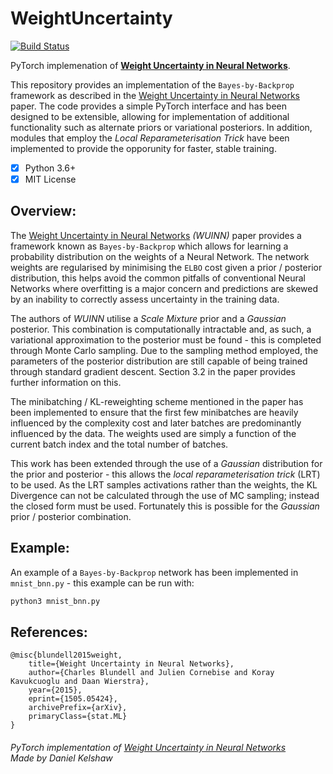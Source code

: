 # **WeightUncertainty**
[![Build Status](https://travis-ci.org/danielkelshaw/WeightUncertainty.svg?branch=master)](https://travis-ci.org/danielkelshaw/WeightUncertainty)

PyTorch implemenation of [**Weight Uncertainty in Neural Networks**](https://arxiv.org/pdf/1907.00865.pdf).

This repository provides an implementation of the `Bayes-by-Backprop` 
framework as described in the [Weight Uncertainty in Neural Networks](https://arxiv.org/pdf/1907.00865.pdf)
paper. The code provides a simple PyTorch interface and has been
designed to be extensible, allowing for implementation of additional 
functionality such as alternate priors or variational posteriors. In 
addition, modules that employ the *Local Reparameterisation Trick* have 
been implemented to provide the opporunity for faster, stable training.

- [x] Python 3.6+
- [x] MIT License

## **Overview:**
The [Weight Uncertainty in Neural Networks](https://arxiv.org/pdf/1907.00865.pdf)
*(WUINN)* paper provides a framework known as `Bayes-by-Backprop` which 
allows for learning a probability distribution on the weights of a 
Neural Network. The network weights are regularised by minimising the 
`ELBO` cost given a prior / posterior distribution, this helps avoid the
common pitfalls of conventional Neural Networks where overfitting is a 
major concern and predictions are skewed by an inability to correctly
assess uncertainty in the training data.

The authors of *WUINN* utilise a *Scale Mixture* prior and a
*Gaussian* posterior. This combination is computationally intractable 
and, as such, a variational approximation to the posterior must be 
found - this is completed through Monte Carlo sampling. Due to the
sampling method employed, the parameters of the posterior distribution 
are still capable of being trained through standard gradient descent.
Section 3.2 in the paper provides further information on this.

The minibatching / KL-reweighting scheme mentioned in the paper has been 
implemented to ensure that the first few minibatches are heavily 
influenced by the complexity cost and later batches are predominantly 
influenced by the data. The weights used are simply a function of the 
current batch index and the total number of batches.

This work has been extended through the use of a *Gaussian* distribution 
for the prior and posterior - this allows the *local reparameterisation
trick* (LRT) to be used. As the LRT samples activations rather than the
weights, the KL Divergence can not be calculated through the use of MC
sampling; instead the closed form must be used. Fortunately this is
possible for the *Gaussian* prior / posterior combination.

## **Example:**
An example of a `Bayes-by-Backprop` network has been implemented in
`mnist_bnn.py` - this example can be run with:

```bash
python3 mnist_bnn.py
```

## **References**:

```
@misc{blundell2015weight,
    title={Weight Uncertainty in Neural Networks},
    author={Charles Blundell and Julien Cornebise and Koray Kavukcuoglu and Daan Wierstra},
    year={2015},
    eprint={1505.05424},
    archivePrefix={arXiv},
    primaryClass={stat.ML}
}
```

###### PyTorch implementation of [Weight Uncertainty in Neural Networks](https://arxiv.org/pdf/1907.00865.pdf)<br>Made by Daniel Kelshaw
